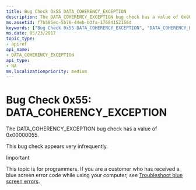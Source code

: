 ```yaml
---
title: Bug Check 0x55 DATA_COHERENCY_EXCEPTION
description: The DATA_COHERENCY_EXCEPTION bug check has a value of 0x00000055.This bug check appears very infrequently.
ms.assetid: f7b585ec-5b76-44eb-b3fa-17684152156d
keywords: ["Bug Check 0x55 DATA_COHERENCY_EXCEPTION", "DATA_COHERENCY_EXCEPTION"]
ms.date: 05/23/2017
topic_type:
- apiref
api_name:
- DATA_COHERENCY_EXCEPTION
api_type:
- NA
ms.localizationpriority: medium
---
```


# Bug Check 0x55: DATA\_COHERENCY\_EXCEPTION


The DATA\_COHERENCY\_EXCEPTION bug check has a value of 0x00000055.

This bug check appears very infrequently.

> [!IMPORTANT]
> This topic is for programmers. If you are a customer who has received a blue screen error code while using your computer, see [Troubleshoot blue screen errors](https://support.microsoft.com/help/14238/windows-10-troubleshoot-blue-screen-errors).


 

 




